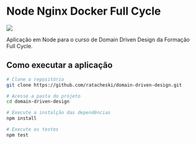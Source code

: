 # Node Nginx Docker Full Cycle

![](https://img.shields.io/github/license/ratacheski/domain-driven-design?logo=mit&label=License)

Aplicação em Node para o curso de Domain Driven Design da Formação Full Cycle.

## Como executar a aplicação

```bash
# Clone o repositório
git clone https://github.com/ratacheski/domain-driven-design.git

# Acesse a pasta do projeto
cd domain-driven-design

# Execute a instalção das dependências
npm install

# Execute os testes
npm test
```